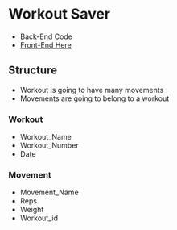 # Workout Saver
* Back-End Code
* [Front-End Here](https://github.com/NickRylander/workoutsaver-front-end)

## Structure
- Workout is going to have many movements
- Movements are going to belong to a workout

### Workout
- Workout_Name
- Workout_Number
- Date

### Movement
- Movement_Name
- Reps
- Weight
- Workout_id
